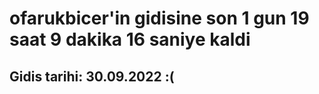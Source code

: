 # ofarukbicer'in gidisine son 1 gun 19 saat 9 dakika 16 saniye kaldi

## Gidis tarihi: 30.09.2022 :(